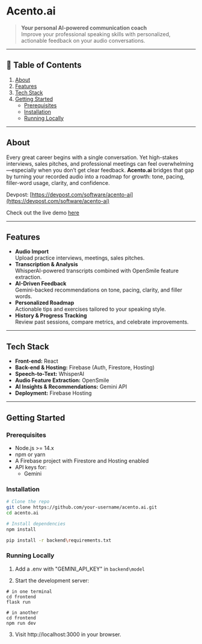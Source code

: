 # Acento.ai

> **Your personal AI-powered communication coach**  
> Improve your professional speaking skills with personalized, actionable feedback on your audio conversations.

---

## 🚀 Table of Contents

1. [About](#about)  
2. [Features](#features)  
3. [Tech Stack](#tech-stack)  
4. [Getting Started](#getting-started)  
   - [Prerequisites](#prerequisites)  
   - [Installation](#installation)  
   - [Running Locally](#running-locally)  

---



## About

Every great career begins with a single conversation. Yet high-stakes interviews, sales pitches, and professional meetings can feel overwhelming—especially when you don’t get clear feedback. **Acento.ai** bridges that gap by turning your recorded audio into a roadmap for growth: tone, pacing, filler-word usage, clarity, and confidence.

Devpost: [https://devpost.com/software/acento-ai](https://devpost.com/software/acento-ai)

Check out the live demo [here](https://theamanm.github.io/acento-ai/)


---

## Features

- **Audio Import**  
  Upload practice interviews, meetings, sales pitches.
- **Transcription & Analysis**  
  WhisperAI-powered transcripts combined with OpenSmile feature extraction.
- **AI-Driven Feedback**  
  Gemini-backed recommendations on tone, pacing, clarity, and filler words.
- **Personalized Roadmap**  
  Actionable tips and exercises tailored to your speaking style.
- **History & Progress Tracking**  
  Review past sessions, compare metrics, and celebrate improvements.

---

## Tech Stack

- **Front-end:** React  
- **Back-end & Hosting:** Firebase (Auth, Firestore, Hosting)  
- **Speech-to-Text:** WhisperAI  
- **Audio Feature Extraction:** OpenSmile  
- **AI Insights & Recommendations:** Gemini API  
- **Deployment:** Firebase Hosting  

---

## Getting Started

### Prerequisites

- Node.js >= 14.x  
- npm or yarn  
- A Firebase project with Firestore and Hosting enabled  
- API keys for:
  - Gemini


### Installation

```bash
# Clone the repo
git clone https://github.com/your-username/acento.ai.git
cd acento.ai

# Install dependencies
npm install

pip install -r backend\requirements.txt

```
### Running Locally

1. Add a .env with "GEMINI_API_KEY" in `backend\model`

2. Start the development server:
```
# in one terminal
cd frontend
flask run

# in another
cd frontend
npm run dev
```
3. Visit http://localhost:3000 in your browser.














